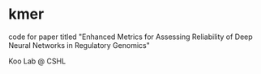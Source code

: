 # kmer

code for paper titled "Enhanced Metrics for Assessing Reliability of Deep Neural Networks in Regulatory Genomics" 

Koo Lab @ CSHL
